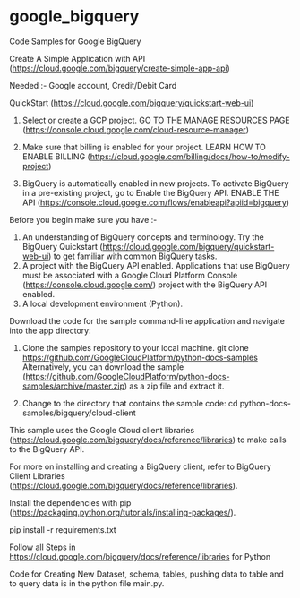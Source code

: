 # google_bigquery

Code Samples for Google BigQuery

Create A Simple Application with API 
(https://cloud.google.com/bigquery/create-simple-app-api)

Needed :- 
Google account,
Credit/Debit Card

QuickStart (https://cloud.google.com/bigquery/quickstart-web-ui)

1. Select or create a GCP project.
GO TO THE MANAGE RESOURCES PAGE (https://console.cloud.google.com/cloud-resource-manager)

2. Make sure that billing is enabled for your project.
LEARN HOW TO ENABLE BILLING (https://cloud.google.com/billing/docs/how-to/modify-project)

3. BigQuery is automatically enabled in new projects. To activate BigQuery in a pre-existing project, go to Enable the BigQuery API.
ENABLE THE API (https://console.cloud.google.com/flows/enableapi?apiid=bigquery)


Before you begin make sure you have :- 

1. An understanding of BigQuery concepts and terminology.
Try the BigQuery Quickstart (https://cloud.google.com/bigquery/quickstart-web-ui) to get familiar with common BigQuery tasks.
2. A project with the BigQuery API enabled.
Applications that use BigQuery must be associated with a Google Cloud Platform Console (https://console.cloud.google.com/) project with the BigQuery API enabled.
3. A local development environment (Python).

Download the code for the sample command-line application and navigate into the app directory:

1. Clone the samples repository to your local machine.
git clone https://github.com/GoogleCloudPlatform/python-docs-samples
Alternatively, you can download the sample (https://github.com/GoogleCloudPlatform/python-docs-samples/archive/master.zip) as a zip file and extract it.

2. Change to the directory that contains the sample code:
cd python-docs-samples/bigquery/cloud-client

This sample uses the Google Cloud client libraries (https://cloud.google.com/bigquery/docs/reference/libraries) to make calls to the BigQuery API.

For more on installing and creating a BigQuery client, refer to BigQuery Client Libraries (https://cloud.google.com/bigquery/docs/reference/libraries).

Install the dependencies with pip (https://packaging.python.org/tutorials/installing-packages/).

pip install -r requirements.txt


Follow all Steps  in https://cloud.google.com/bigquery/docs/reference/libraries for Python

Code for Creating New Dataset, schema, tables, pushing data to table and to query data is in the python file main.py.
